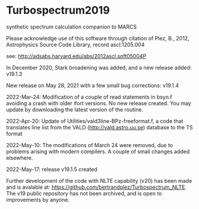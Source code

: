 # Turbospectrum2019
synthetic spectrum calculation companion to MARCS

Please acknowledge use of this software through citation of 
Plez, B., 2012, Astrophysics Source Code Library, record ascl:1205.004

see: http://adsabs.harvard.edu/abs/2012ascl.soft05004P

In December 2020, Stark broadening was added, and a new release added: v19.1.3

New release on May 28, 2021 with a few small bug corrections: v19.1.4

2022-Mar-24: Modification of a couple of read statements in bsyn.f avoiding a crash with older ifort versions. 
No new release created. You may update by downloading the latest version of the routine.

2022-Apr-20: Update of Utilities/vald3line-BPz-freeformat.f, a code that translates line list from the VALD (http://vald.astro.uu.se) database to the TS format

2022-May-10: The modifications of March 24 were removed, due to problems arising with modern compilers. A couple of small changes added elsewhere.

2022-May-17: release v19.1.5 created

Further development of the code with NLTE capability (v20) has been made and is avalable at:  https://github.com/bertrandplez/Turbospectrum_NLTE. 
The v19 public repository has not been archived, and is open to improvements by anyone.

